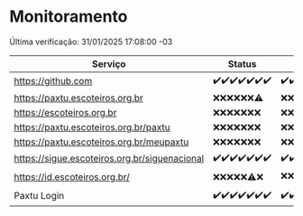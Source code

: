 # Monitoramento

Última verificação: 31/01/2025 17:08:00 -03

|Serviço|Status|Últimas 24h|
|---|---|---|
|https://github.com|<span title="2025-01-24: OK=23">✔️</span><span title="2025-01-25: OK=23">✔️</span><span title="2025-01-26: OK=23">✔️</span><span title="2025-01-27: OK=23">✔️</span><span title="2025-01-28: OK=23">✔️</span><span title="2025-01-29: OK=23">✔️</span><span title="2025-01-30: OK=19">✔️</span>|<span title="30/01/2025 17:08:00 -03 : 200">✔️</span><span title="30/01/2025 18:07:00 -03 : 200">✔️</span><span title="30/01/2025 19:07:00 -03 : 200">✔️</span><span title="30/01/2025 20:07:00 -03 : 200">✔️</span><span title="30/01/2025 21:39:00 -03 : 200">✔️</span><span title="30/01/2025 23:07:00 -03 : 200">✔️</span><span title="31/01/2025 00:09:00 -03 : 200">✔️</span><span title="31/01/2025 01:10:00 -03 : 200">✔️</span><span title="31/01/2025 02:08:00 -03 : 200">✔️</span><span title="31/01/2025 03:11:00 -03 : 200">✔️</span><span title="31/01/2025 04:07:00 -03 : 200">✔️</span><span title="31/01/2025 05:10:00 -03 : 200">✔️</span><span title="31/01/2025 06:08:00 -03 : 200">✔️</span><span title="31/01/2025 07:08:00 -03 : 200">✔️</span><span title="31/01/2025 08:06:00 -03 : 200">✔️</span><span title="31/01/2025 09:14:00 -03 : 200">✔️</span><span title="31/01/2025 10:14:00 -03 : 200">✔️</span><span title="31/01/2025 11:07:00 -03 : 200">✔️</span><span title="31/01/2025 12:07:00 -03 : 200">✔️</span><span title="31/01/2025 13:09:00 -03 : 200">✔️</span><span title="31/01/2025 14:07:00 -03 : 200">✔️</span><span title="31/01/2025 15:10:00 -03 : 200">✔️</span><span title="31/01/2025 16:06:00 -03 : 200">✔️</span><span title="31/01/2025 17:08:00 -03 : 200">✔️</span>|
|https://paxtu.escoteiros.org.br|<span title="2025-01-24: Falhas=23">❌</span><span title="2025-01-25: Falhas=23">❌</span><span title="2025-01-26: Falhas=23">❌</span><span title="2025-01-27: Falhas=23">❌</span><span title="2025-01-28: Falhas=23">❌</span><span title="2025-01-29: Falhas=23">❌</span><span title="2025-01-30: OK=1, Falhas=18">⚠️</span>|<span title="30/01/2025 17:08:00 -03 : 403">❌</span><span title="30/01/2025 18:07:00 -03 : 403">❌</span><span title="30/01/2025 19:07:00 -03 : 403">❌</span><span title="30/01/2025 20:07:00 -03 : 403">❌</span><span title="30/01/2025 21:39:00 -03 : 403">❌</span><span title="30/01/2025 23:07:00 -03 : 403">❌</span><span title="31/01/2025 00:09:00 -03 : 403">❌</span><span title="31/01/2025 01:10:00 -03 : 403">❌</span><span title="31/01/2025 02:08:00 -03 : 403">❌</span><span title="31/01/2025 03:11:00 -03 : 403">❌</span><span title="31/01/2025 04:07:00 -03 : 403">❌</span><span title="31/01/2025 05:10:00 -03 : 403">❌</span><span title="31/01/2025 06:08:00 -03 : 403">❌</span><span title="31/01/2025 07:08:00 -03 : 403">❌</span><span title="31/01/2025 08:06:00 -03 : 403">❌</span><span title="31/01/2025 09:14:00 -03 : 403">❌</span><span title="31/01/2025 10:14:00 -03 : 403">❌</span><span title="31/01/2025 11:07:00 -03 : 403">❌</span><span title="31/01/2025 12:07:00 -03 : 403">❌</span><span title="31/01/2025 13:09:00 -03 : 403">❌</span><span title="31/01/2025 14:07:00 -03 : 403">❌</span><span title="31/01/2025 15:11:00 -03 : 403">❌</span><span title="31/01/2025 16:06:00 -03 : 403">❌</span><span title="31/01/2025 17:08:00 -03 : 403">❌</span>|
|https://escoteiros.org.br|<span title="2025-01-24: Falhas=23">❌</span><span title="2025-01-25: Falhas=23">❌</span><span title="2025-01-26: Falhas=23">❌</span><span title="2025-01-27: Falhas=23">❌</span><span title="2025-01-28: Falhas=23">❌</span><span title="2025-01-29: Falhas=23">❌</span><span title="2025-01-30: Falhas=19">❌</span>|<span title="30/01/2025 17:08:00 -03 : 403">❌</span><span title="30/01/2025 18:07:00 -03 : 403">❌</span><span title="30/01/2025 19:07:00 -03 : 403">❌</span><span title="30/01/2025 20:07:00 -03 : 403">❌</span><span title="30/01/2025 21:39:00 -03 : 403">❌</span><span title="30/01/2025 23:07:00 -03 : 403">❌</span><span title="31/01/2025 00:09:00 -03 : 403">❌</span><span title="31/01/2025 01:10:00 -03 : 403">❌</span><span title="31/01/2025 02:08:00 -03 : 403">❌</span><span title="31/01/2025 03:11:00 -03 : 403">❌</span><span title="31/01/2025 04:07:00 -03 : 403">❌</span><span title="31/01/2025 05:10:00 -03 : 403">❌</span><span title="31/01/2025 06:08:00 -03 : 403">❌</span><span title="31/01/2025 07:08:00 -03 : 403">❌</span><span title="31/01/2025 08:06:00 -03 : 403">❌</span><span title="31/01/2025 09:14:00 -03 : 403">❌</span><span title="31/01/2025 10:14:00 -03 : 403">❌</span><span title="31/01/2025 11:07:00 -03 : 403">❌</span><span title="31/01/2025 12:07:00 -03 : 403">❌</span><span title="31/01/2025 13:09:00 -03 : 403">❌</span><span title="31/01/2025 14:07:00 -03 : 403">❌</span><span title="31/01/2025 15:11:00 -03 : 403">❌</span><span title="31/01/2025 16:06:00 -03 : 403">❌</span><span title="31/01/2025 17:08:00 -03 : 403">❌</span>|
|https://paxtu.escoteiros.org.br/paxtu|<span title="2025-01-24: Falhas=23">❌</span><span title="2025-01-25: Falhas=23">❌</span><span title="2025-01-26: Falhas=23">❌</span><span title="2025-01-27: Falhas=23">❌</span><span title="2025-01-28: Falhas=23">❌</span><span title="2025-01-29: Falhas=23">❌</span><span title="2025-01-30: Falhas=19">❌</span>|<span title="30/01/2025 17:08:00 -03 : 403">❌</span><span title="30/01/2025 18:07:00 -03 : 403">❌</span><span title="30/01/2025 19:07:00 -03 : 403">❌</span><span title="30/01/2025 20:07:00 -03 : 403">❌</span><span title="30/01/2025 21:39:00 -03 : 403">❌</span><span title="30/01/2025 23:07:00 -03 : 403">❌</span><span title="31/01/2025 00:09:00 -03 : 403">❌</span><span title="31/01/2025 01:10:00 -03 : 403">❌</span><span title="31/01/2025 02:08:00 -03 : 403">❌</span><span title="31/01/2025 03:11:00 -03 : 403">❌</span><span title="31/01/2025 04:07:00 -03 : 403">❌</span><span title="31/01/2025 05:10:00 -03 : 403">❌</span><span title="31/01/2025 06:08:00 -03 : 403">❌</span><span title="31/01/2025 07:08:00 -03 : 403">❌</span><span title="31/01/2025 08:06:00 -03 : 403">❌</span><span title="31/01/2025 09:14:00 -03 : 403">❌</span><span title="31/01/2025 10:14:00 -03 : 403">❌</span><span title="31/01/2025 11:07:00 -03 : 403">❌</span><span title="31/01/2025 12:07:00 -03 : 403">❌</span><span title="31/01/2025 13:09:00 -03 : 403">❌</span><span title="31/01/2025 14:07:00 -03 : 403">❌</span><span title="31/01/2025 15:11:00 -03 : 403">❌</span><span title="31/01/2025 16:06:00 -03 : 403">❌</span><span title="31/01/2025 17:08:00 -03 : 403">❌</span>|
|https://paxtu.escoteiros.org.br/meupaxtu|<span title="2025-01-24: Falhas=23">❌</span><span title="2025-01-25: Falhas=23">❌</span><span title="2025-01-26: Falhas=23">❌</span><span title="2025-01-27: Falhas=23">❌</span><span title="2025-01-28: Falhas=23">❌</span><span title="2025-01-29: Falhas=23">❌</span><span title="2025-01-30: Falhas=19">❌</span>|<span title="30/01/2025 17:08:00 -03 : 403">❌</span><span title="30/01/2025 18:07:00 -03 : 403">❌</span><span title="30/01/2025 19:07:00 -03 : 403">❌</span><span title="30/01/2025 20:07:00 -03 : 403">❌</span><span title="30/01/2025 21:39:00 -03 : 403">❌</span><span title="30/01/2025 23:07:00 -03 : 403">❌</span><span title="31/01/2025 00:09:00 -03 : 403">❌</span><span title="31/01/2025 01:10:00 -03 : 403">❌</span><span title="31/01/2025 02:08:00 -03 : 403">❌</span><span title="31/01/2025 03:11:00 -03 : 403">❌</span><span title="31/01/2025 04:07:00 -03 : 403">❌</span><span title="31/01/2025 05:10:00 -03 : 403">❌</span><span title="31/01/2025 06:08:00 -03 : 403">❌</span><span title="31/01/2025 07:08:00 -03 : 403">❌</span><span title="31/01/2025 08:06:00 -03 : 403">❌</span><span title="31/01/2025 09:14:00 -03 : 403">❌</span><span title="31/01/2025 10:14:00 -03 : 403">❌</span><span title="31/01/2025 11:07:00 -03 : 403">❌</span><span title="31/01/2025 12:07:00 -03 : 403">❌</span><span title="31/01/2025 13:09:00 -03 : 403">❌</span><span title="31/01/2025 14:07:00 -03 : 403">❌</span><span title="31/01/2025 15:11:00 -03 : 403">❌</span><span title="31/01/2025 16:06:00 -03 : 403">❌</span><span title="31/01/2025 17:08:00 -03 : 403">❌</span>|
|https://sigue.escoteiros.org.br/siguenacional|<span title="2025-01-24: OK=23">✔️</span><span title="2025-01-25: OK=23">✔️</span><span title="2025-01-26: OK=23">✔️</span><span title="2025-01-27: OK=23">✔️</span><span title="2025-01-28: OK=23">✔️</span><span title="2025-01-29: OK=23">✔️</span><span title="2025-01-30: OK=19">✔️</span>|<span title="30/01/2025 17:08:00 -03 : 200">✔️</span><span title="30/01/2025 18:07:00 -03 : 200">✔️</span><span title="30/01/2025 19:07:00 -03 : 200">✔️</span><span title="30/01/2025 20:07:00 -03 : 200">✔️</span><span title="30/01/2025 21:39:00 -03 : 200">✔️</span><span title="30/01/2025 23:07:00 -03 : 200">✔️</span><span title="31/01/2025 00:09:00 -03 : 200">✔️</span><span title="31/01/2025 01:10:00 -03 : 200">✔️</span><span title="31/01/2025 02:08:00 -03 : 200">✔️</span><span title="31/01/2025 03:11:00 -03 : 200">✔️</span><span title="31/01/2025 04:07:00 -03 : 200">✔️</span><span title="31/01/2025 05:10:00 -03 : 200">✔️</span><span title="31/01/2025 06:08:00 -03 : 200">✔️</span><span title="31/01/2025 07:08:00 -03 : 200">✔️</span><span title="31/01/2025 08:06:00 -03 : 200">✔️</span><span title="31/01/2025 09:14:00 -03 : 200">✔️</span><span title="31/01/2025 10:14:00 -03 : 200">✔️</span><span title="31/01/2025 11:07:00 -03 : 200">✔️</span><span title="31/01/2025 12:07:00 -03 : 200">✔️</span><span title="31/01/2025 13:09:00 -03 : 200">✔️</span><span title="31/01/2025 14:07:00 -03 : 200">✔️</span><span title="31/01/2025 15:11:00 -03 : 200">✔️</span><span title="31/01/2025 16:06:00 -03 : 200">✔️</span><span title="31/01/2025 17:08:00 -03 : 200">✔️</span>|
|https://id.escoteiros.org.br/|<span title="2025-01-24: Falhas=23">❌</span><span title="2025-01-25: Falhas=23">❌</span><span title="2025-01-26: Falhas=23">❌</span><span title="2025-01-27: Falhas=23">❌</span><span title="2025-01-28: Falhas=23">❌</span><span title="2025-01-29: OK=1, Falhas=22">⚠️</span><span title="2025-01-30: Falhas=19">❌</span>|<span title="30/01/2025 17:08:00 -03 : 403">❌</span><span title="30/01/2025 18:07:00 -03 : 403">❌</span><span title="30/01/2025 19:07:00 -03 : 403">❌</span><span title="30/01/2025 20:07:00 -03 : 403">❌</span><span title="30/01/2025 21:39:00 -03 : 403">❌</span><span title="30/01/2025 23:07:00 -03 : 403">❌</span><span title="31/01/2025 00:09:00 -03 : 403">❌</span><span title="31/01/2025 01:10:00 -03 : 403">❌</span><span title="31/01/2025 02:08:00 -03 : 403">❌</span><span title="31/01/2025 03:11:00 -03 : 403">❌</span><span title="31/01/2025 04:07:00 -03 : 403">❌</span><span title="31/01/2025 05:10:00 -03 : 403">❌</span><span title="31/01/2025 06:08:00 -03 : 403">❌</span><span title="31/01/2025 07:08:00 -03 : 403">❌</span><span title="31/01/2025 08:06:00 -03 : 403">❌</span><span title="31/01/2025 09:14:00 -03 : 403">❌</span><span title="31/01/2025 10:14:00 -03 : 403">❌</span><span title="31/01/2025 11:07:00 -03 : 403">❌</span><span title="31/01/2025 12:07:00 -03 : 200">✔️</span><span title="31/01/2025 13:09:00 -03 : 403">❌</span><span title="31/01/2025 14:07:00 -03 : 403">❌</span><span title="31/01/2025 15:11:00 -03 : 403">❌</span><span title="31/01/2025 16:06:00 -03 : 403">❌</span><span title="31/01/2025 17:08:00 -03 : 403">❌</span>|
|Paxtu Login|<span title="2025-01-24: OK=23">✔️</span><span title="2025-01-25: OK=23">✔️</span><span title="2025-01-26: OK=23">✔️</span><span title="2025-01-27: OK=23">✔️</span><span title="2025-01-28: OK=23">✔️</span><span title="2025-01-29: OK=23">✔️</span><span title="2025-01-30: OK=19">✔️</span>|<span title="30/01/2025 17:08:00 -03 : 200">✔️</span><span title="30/01/2025 18:07:00 -03 : 200">✔️</span><span title="30/01/2025 19:07:00 -03 : 200">✔️</span><span title="30/01/2025 20:07:00 -03 : 200">✔️</span><span title="30/01/2025 21:39:00 -03 : 200">✔️</span><span title="30/01/2025 23:07:00 -03 : 200">✔️</span><span title="31/01/2025 00:09:00 -03 : 200">✔️</span><span title="31/01/2025 01:10:00 -03 : 200">✔️</span><span title="31/01/2025 02:08:00 -03 : 200">✔️</span><span title="31/01/2025 03:11:00 -03 : 200">✔️</span><span title="31/01/2025 04:07:00 -03 : 200">✔️</span><span title="31/01/2025 05:10:00 -03 : 200">✔️</span><span title="31/01/2025 06:08:00 -03 : 200">✔️</span><span title="31/01/2025 07:08:00 -03 : 200">✔️</span><span title="31/01/2025 08:06:00 -03 : 200">✔️</span><span title="31/01/2025 09:14:00 -03 : 200">✔️</span><span title="31/01/2025 10:14:00 -03 : 200">✔️</span><span title="31/01/2025 11:07:00 -03 : 200">✔️</span><span title="31/01/2025 12:07:00 -03 : 200">✔️</span><span title="31/01/2025 13:09:00 -03 : 200">✔️</span><span title="31/01/2025 14:07:00 -03 : 200">✔️</span><span title="31/01/2025 15:11:00 -03 : 200">✔️</span><span title="31/01/2025 16:06:00 -03 : 200">✔️</span><span title="31/01/2025 17:08:00 -03 : 200">✔️</span>|
